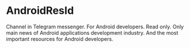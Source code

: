 # AndroidResId

Channel in Telegram messenger.
For Android developers. 
Read only.
Only main news of Android applications development industry.
And the most important resources for Android developers.
